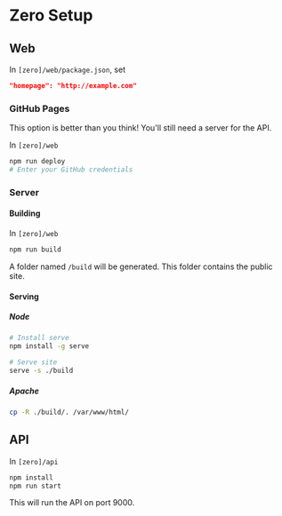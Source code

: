 # Zero Setup

## Web

In `[zero]/web/package.json`, set

```json
"homepage": "http://example.com"
```

### GitHub Pages

This option is better than you think! You'll still need a server for the API.

In `[zero]/web`

```bash
npm run deploy
# Enter your GitHub credentials
```

### Server

#### Building

In `[zero]/web`

```bash
npm run build
```

A folder named `/build` will be generated. This folder contains the public site.

#### Serving

##### Node

```bash
# Install serve
npm install -g serve

# Serve site
serve -s ./build
```

##### Apache

```bash
cp -R ./build/. /var/www/html/
```

## API

In `[zero]/api`

```bash
npm install
npm run start
```

This will run the API on port 9000.
